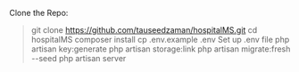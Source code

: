 Clone the Repo:
> git clone https://github.com/tauseedzaman/hospitalMS.git
> cd hospitalMS
> composer install
> cp .env.example .env
> Set up .env file
> php artisan key:generate
> php artisan storage:link
> php artisan migrate:fresh --seed
> php artisan server

